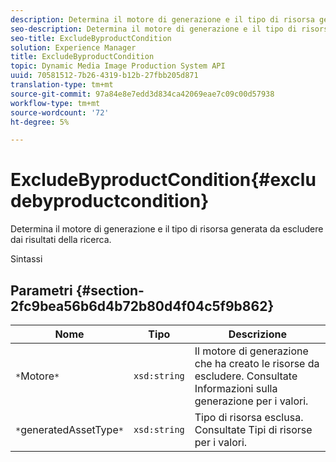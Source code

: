 ```yaml
---
description: Determina il motore di generazione e il tipo di risorsa generata da escludere dai risultati della ricerca.
seo-description: Determina il motore di generazione e il tipo di risorsa generata da escludere dai risultati della ricerca.
seo-title: ExcludeByproductCondition
solution: Experience Manager
title: ExcludeByproductCondition
topic: Dynamic Media Image Production System API
uuid: 70581512-7b26-4319-b12b-27fbb205d871
translation-type: tm+mt
source-git-commit: 97a84e8e7edd3d834ca42069eae7c09c00d57938
workflow-type: tm+mt
source-wordcount: '72'
ht-degree: 5%

---
```



# ExcludeByproductCondition{#excludebyproductcondition}

Determina il motore di generazione e il tipo di risorsa generata da escludere dai risultati della ricerca.

Sintassi

## Parametri {#section-2fc9bea56b6d4b72b80d4f04c5f9b862}

| Nome | Tipo | Descrizione |
|---|---|---|
| `*`Motore`*` | `xsd:string` | Il motore di generazione che ha creato le risorse da escludere. Consultate Informazioni sulla generazione per i valori. |
| `*`generatedAssetType`*` | `xsd:string` | Tipo di risorsa esclusa. Consultate Tipi di risorse per i valori. |

